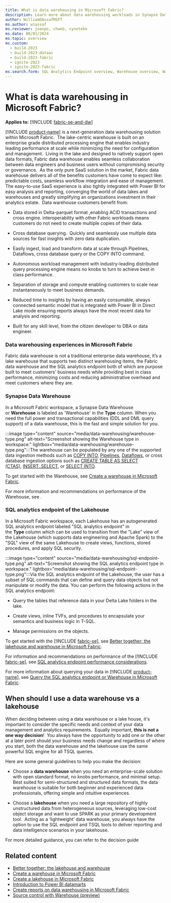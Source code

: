 ```yaml
---
title: What is data warehousing in Microsoft Fabric?
description: Learn more about data warehousing workloads in Synapse Data Warehouse in Microsoft Fabric.
author: WilliamDAssafMSFT
ms.author: wiassaf
ms.reviewer: joanpo, chweb, cynotebo
ms.date: 08/01/2024
ms.topic: overview
ms.custom:
  - build-2023
  - build-2023-dataai
  - build-2023-fabric
  - ignite-2023
  - ignite-2023-fabric
ms.search.form: SQL Analytics Endpoint overview, Warehouse overview, Warehouse in workspace overview # This article's title should not change. If so, contact engineering.
---
```

# What is data warehousing in Microsoft Fabric?

**Applies to:** [!INCLUDE [fabric-se-and-dw](includes/applies-to-version/fabric-se-and-dw.md)]

[!INCLUDE [product-name](../includes/product-name.md)] is a next-generation data warehousing solution within Microsoft Fabric.  The lake-centric warehouse is built on an enterprise grade distributed processing engine that enables industry leading performance at scale while minimizing the need for configuration and management.  Living in the lake and designed to natively support open data formats, Fabric data warehouse enables seamless collaboration between data engineers and business users without compromising security or governance.  As the only pure SaaS solution in the market, Fabric data warehouse delivers all of the benefits customers have come to expect like: predictable costs, seamless workflow integration and ease of management.  The easy-to-use SaaS experience is also tightly integrated with Power BI for easy analysis and reporting, converging the world of data lakes and warehouses and greatly simplifying an organizations investment in their analytics estate.  Data warehouse customers benefit from:

- Data stored in Delta-parquet format ,enabling ACID transactions and cross engine. interoperability with other Fabric workloads means customers do not need to create multiple copies of their data.

- Cross database querying.  Quickly and seamlessly use multiple data sources for fast insights with zero data duplication.

- Easily ingest, load and transform data at scale through Pipelines, Dataflows, cross database query or the COPY INTO command.

- Autonomous workload management with industry-leading distributed query processing engine means no knobs to turn to achieve best in class performance.

- Separation of storage and compute enabling customers to scale near instantaneously to meet business demands.

- Reduced time to insights by having an easily consumable, always connected semantic model that is integrated with Power BI in Direct Lake mode ensuring reports always have the most recent data for analysis and reporting.

- Built for any skill level, from the citizen developer to DBA or data engineer.

### Data warehousing experiences in Microsoft Fabric

Fabric data warehouse is not a traditional enterprise data warehouse, it’s a lake warehouse that supports two distinct warehousing items, the Fabric data warehouse and the SQL analytics endpoint both of which are purpose built to meet customers' business needs while providing best in class performance, minimizing costs and reducing administrative overhead and meet customers where they are.

### Synapse Data Warehouse

In a Microsoft Fabric workspace, a Synapse Data Warehouse or __Warehouse__ is labeled as 'Warehouse' in the __Type__ column. When you need the full power and transactional capabilities (DDL and DML query support) of a data warehouse, this is the fast and simple solution for you.

:::image type="content" source="media/data-warehousing/warehouse-type.png" alt-text="Screenshot showing the Warehouse type in workspace." lightbox="media/data-warehousing/warehouse-type.png":::The warehouse can be populated by any one of the supported data ingestion methods such as [COPY INTO](/sql/t-sql/statements/copy-into-transact-sql?view=fabric&preserve-view=true), [Pipelines](/fabric/data-warehouse/ingest-data-pipelines), [Dataflows](/fabric/data-warehouse/ingest-data), or cross database ingestion options such as [CREATE TABLE AS SELECT (CTAS)](/sql/t-sql/statements/create-table-as-select-azure-sql-data-warehouse?view=fabric&preserve-view=true), [INSERT..SELECT](/sql/t-sql/statements/insert-transact-sql?view=fabric&preserve-view=true), or [SELECT INTO](/sql/t-sql/queries/select-into-clause-transact-sql?view=fabric&preserve-view=true).

To get started with the Warehouse, see [Create a warehouse in Microsoft Fabric](/fabric/data-warehouse/create-warehouse).

For more information and recommendations on performance of the Warehouse, see <Warehouse performance guidelines>.

### SQL analytics endpoint of the Lakehouse

In a Microsoft Fabric workspace, each Lakehouse has an autogenerated SQL analytics endpoint labeled "SQL analytics endpoint" in the __Type__ column which can be used to transition from the "Lake" view of the Lakehouse (which supports data engineering and Apache Spark) to the "SQL" view of the same Lakehouse to create views, functions, stored procedures, and apply SQL security.

:::image type="content" source="media/data-warehousing/sql-endpoint-type.png" alt-text="Screenshot showing the SQL analytics endpoint type in workspace." lightbox="media/data-warehousing/sql-endpoint-type.png":::Via the SQL analytics endpoint of the Lakehouse, the user has a subset of SQL commands that can define and query data objects but not manipulate or modify the data. You can perform the following actions in the SQL analytics endpoint:

- Query the tables that reference data in your Delta Lake folders in the lake.

- Create views, inline TVFs, and procedures to encapsulate your semantics and business logic in T-SQL.

- Manage permissions on the objects.

To get started with the [!INCLUDE [fabric-se](includes/fabric-se.md)], see [Better together: the lakehouse and warehouse in Microsoft Fabric](get-started-lakehouse-sql-analytics-endpoint.md).

For information and recommendations on performance of the [!INCLUDE [fabric-se](includes/fabric-se.md)], see [SQL analytics endpoint performance considerations](sql-analytics-endpoint-performance.md).


For more information about querying your data in [!INCLUDE [product-name](../includes/product-name.md)], see [Query the SQL analytics endpoint or Warehouse in Microsoft Fabric](query-warehouse.md).

## When should I use a data warehouse vs a lakehouse

When deciding between using a data warehouse or a lake house, it's important to consider the specific needs and context of your data management and analytics requirements.  Equally important, __this is not a one way decision__!  You always have the opportunity to add one or the other at a later point should your business needs change and regardless of where you start, both the data warehouse and the lakehouse use the same powerful SQL engine for all TSQL queries.

Here are some general guidelines to help you make the decision:

- Choose a __data warehouse__ when you need an enterprise-scale solution with open standard format, no knobs performance, and minimal setup.  Best suited for semi-structured and structured data formats, the data warehouse is suitable for both beginner and experienced data professionals, offering simple and intuitive experiences.

- Choose a __lakehouse__ when you need a large repository of highly unstructured data from heterogeneous sources, leveraging low-cost object storage and want to use SPARK as your primary development tool.  Acting as a ‘lightweight’ data warehouse, you always have the option to use the SQL endpoint and TSQL tools to deliver reporting and data intelligence scenarios in your lakehouse.

For more detailed guidance, you can refer to the decision guide <link to decision guide>

## Related content

- [Better together: the lakehouse and warehouse](get-started-lakehouse-sql-analytics-endpoint.md)
- [Create a warehouse in Microsoft Fabric](create-warehouse.md)
- [Create a lakehouse in Microsoft Fabric](../data-engineering/create-lakehouse.md)
- [Introduction to Power BI datamarts](/power-bi/transform-model/datamarts/datamarts-overview)
- [Create reports on data warehousing in Microsoft Fabric](create-reports.md)
- [Source control with Warehouse (preview)](source-control.md)
